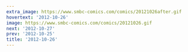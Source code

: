 ```yaml
---
extra_image: https://www.smbc-comics.com/comics/20121026after.gif
hovertext: '2012-10-26'
image: https://www.smbc-comics.com/comics/20121026.gif
next: '2012-10-27'
prev: '2012-10-25'
title: '2012-10-26'
---
```

